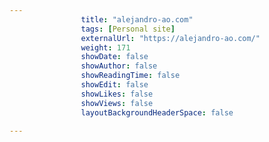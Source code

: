 ---
                title: "alejandro-ao.com"
                tags: [Personal site]
                externalUrl: "https://alejandro-ao.com/"
                weight: 171
                showDate: false
                showAuthor: false
                showReadingTime: false
                showEdit: false
                showLikes: false
                showViews: false
                layoutBackgroundHeaderSpace: false
                ---
